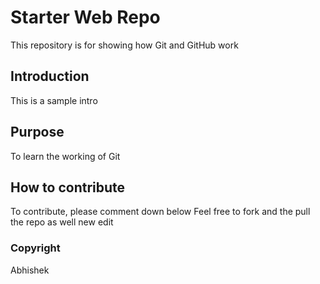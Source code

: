 # Starter Web Repo

This repository is for showing how Git and GitHub work

## Introduction

This is a sample intro

## Purpose

To learn the working of Git

## How to contribute

To contribute, please comment down below
Feel free to fork and the pull the repo as well
new edit

### Copyright

Abhishek